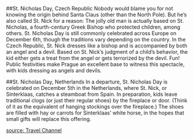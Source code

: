 ##St. Nicholas Day, Czech Republic
Nobody would blame you for not knowing the origin behind Santa Claus (other than the North Pole).
But he’s also called St. Nick for a reason: The jolly old man is actually based on St. Nicholas, a fourth-century Greek Bishop who protected children, among others.
St. Nicholas Day is still commonly celebrated across Europe on December 6th, though the traditions vary depending on the country.
In the Czech Republic, St. Nick dresses like a bishop and is accompanied by both an angel and a devil. Based on St. Nick’s judgment of a child’s behavior,
the kid either gets a treat from the angel or gets terrorized by the devil. Fun! Public festivities make Prague an excellent base to witness this spectacle,
with kids dressing as angels and devils.

##St. Nicholas Day, Netherlands
In a departure, St. Nicholas Day is celebrated on December 5th in the Netherlands, where St. Nick, or Sinterklaas, catches a steamboat from Spain. In preparation, kids leave traditional clogs (or just their regular shoes) by the fireplace or door. (Think of it as the equivalent of hanging stockings over the fireplace.) The shoes are filled with hay or carrots for Sinterklaas’ white horse, in the hopes that small gifts will replace this offering.

[source:  Travel Channel](https://www.travelchannel.com/interests/holidays/photos/fun-holiday-traditions-around-the-world)
